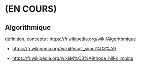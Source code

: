 # (EN COURS)

## Algorithmique 

définition, concepts : https://fr.wikipedia.org/wiki/Algorithmique


- https://fr.wikipedia.org/wiki/Recuit_simul%C3%A9

- https://fr.wikipedia.org/wiki/M%C3%A9thode_hill-climbing
